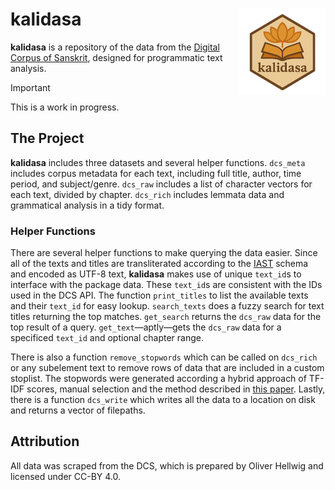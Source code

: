 # kalidasa <img src="man/figures/logo.png" alt="kalidasa logo" align="right" height="138">

**kalidasa** is a repository of the data from the [Digital Corpus of
Sanskrit](http://www.sanskrit-linguistics.org/dcs/), designed for programmatic
text analysis. 

> [!IMPORTANT]
> This is a work in progress.

## The Project

**kalidasa** includes three datasets and several helper functions. `dcs_meta`
includes corpus metadata for each text, including full title, author, time
period, and subject/genre. `dcs_raw` includes a list of character vectors for
each text, divided by chapter. `dcs_rich` includes lemmata data and grammatical
analysis in a tidy format. 

### Helper Functions

There are several helper functions to make querying the data easier. Since all
of the texts and titles are transliterated according to the
[IAST](https://en.wikipedia.org/wiki/International_Alphabet_of_Sanskrit_Transliteration)
schema and encoded as UTF-8 text, **kalidasa** makes use of unique `text_id`s
to interface with the package data. These `text_id`s are consistent with the
IDs used in the DCS API. The function `print_titles` to list the available
texts and their `text_id` for easy lookup. `search_texts` does a fuzzy search
for text titles returning the top matches. `get_search` returns the `dcs_raw`
data for the top result of a query. `get_text`&mdash;aptly&mdash;gets the
`dcs_raw` data for a specificed `text_id` and optional chapter range.

There is also a function `remove_stopwords` which can be called on `dcs_rich`
or any subelement text to remove rows of data that are included in a custom
stoplist. The stopwords were generated according a hybrid approach of TF-IDF
scores, manual selection and the method described in [this
paper](https://ieeexplore.ieee.org/document/7976898). Lastly, there is a
function `dcs_write` which writes all the data to a location on disk and
returns a vector of filepaths.

## Attribution

All data was scraped from the DCS, which is prepared by Oliver Hellwig and
licensed under CC-BY 4.0.
